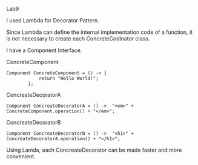 
Lab9

I used Lambda for Decorator Pattern. 

Since Lambda can define the internal implementation code of a function, it is not necessary to create each ConcreteCodinator class.

I have a Component Interface.


ConcreteComponent
```
Component ConcreteComponent = () -> {
			return "Hello World!";
		};
```

ConcreateDecoratorA
```
Component ConcreateDecoratorA = () ->  "<em>" + ConcreteComponent.operation() + "</em>";
```

ConcreateDecoratorB
```
Component ConcreateDecoratorB = () ->  "<h1>" + ConcreateDecoratorA.operation() + "</h1>";
```		
    

Using Lamda, each ConcreateDecorator can be made faster and more convenient.

  
  
